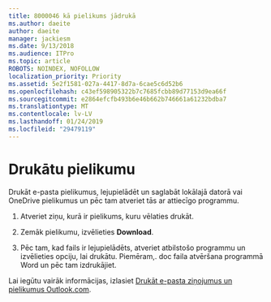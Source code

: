 ```yaml
---
title: 8000046 kā pielikums jādrukā
ms.author: daeite
author: daeite
manager: jackiesm
ms.date: 9/13/2018
ms.audience: ITPro
ms.topic: article
ROBOTS: NOINDEX, NOFOLLOW
localization_priority: Priority
ms.assetid: 5e2f1581-027a-4417-8d7a-6cae5c6d52b6
ms.openlocfilehash: c43ef598905322b7c7685fcbb89d77153d9ea66f
ms.sourcegitcommit: e2864efcfb493b6e46b662b746661a61232bdba7
ms.translationtype: MT
ms.contentlocale: lv-LV
ms.lasthandoff: 01/24/2019
ms.locfileid: "29479119"
---
```

# <a name="print-an-attachment"></a>Drukātu pielikumu

Drukāt e-pasta pielikumus, lejupielādēt un saglabāt lokālajā datorā vai OneDrive pielikumus un pēc tam atveriet tās ar attiecīgo programmu.
  
1. Atveriet ziņu, kurā ir pielikums, kuru vēlaties drukāt.
    
2. Zemāk pielikumu, izvēlieties **Download**. 
    
3. Pēc tam, kad fails ir lejupielādēts, atveriet atbilstošo programmu un izvēlieties opciju, lai drukātu. Piemēram,. doc faila atvēršana programmā Word un pēc tam izdrukājiet.
    
Lai iegūtu vairāk informācijas, izlasiet [Drukāt e-pasta ziņojumus un pielikumus Outlook.com](https://go.microsoft.com/fwlink/?linkid=2021110&amp;clcid=0x409).
  

